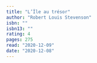 ```yaml
---
title: "L’Île au trésor"
author: "Robert Louis Stevenson"
isbn: ""
isbn13: ""
rating: 4
pages: 275
read: "2020-12-09"
date: "2020-12-08"
---
```


